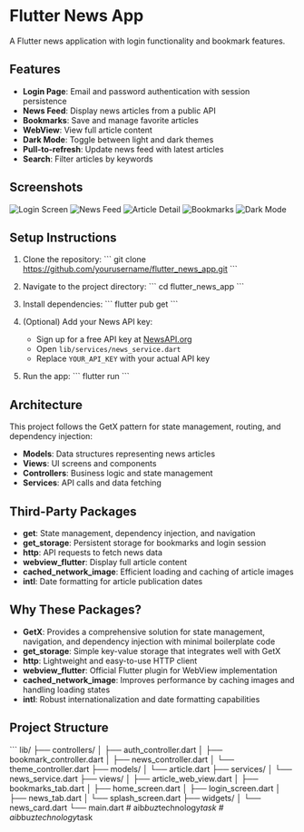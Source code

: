 # Flutter News App

A Flutter news application with login functionality and bookmark features.

## Features

- **Login Page**: Email and password authentication with session persistence
- **News Feed**: Display news articles from a public API
- **Bookmarks**: Save and manage favorite articles
- **WebView**: View full article content
- **Dark Mode**: Toggle between light and dark themes
- **Pull-to-refresh**: Update news feed with latest articles
- **Search**: Filter articles by keywords

## Screenshots

![Login Screen](screenshots/login_screen.png)
![News Feed](screenshots/news_feed.png)
![Article Detail](screenshots/article_detail.png)
![Bookmarks](screenshots/bookmarks.png)
![Dark Mode](screenshots/dark_mode.png)

## Setup Instructions

1. Clone the repository:
   \`\`\`
   git clone https://github.com/yourusername/flutter_news_app.git
   \`\`\`

2. Navigate to the project directory:
   \`\`\`
   cd flutter_news_app
   \`\`\`

3. Install dependencies:
   \`\`\`
   flutter pub get
   \`\`\`

4. (Optional) Add your News API key:
    - Sign up for a free API key at [NewsAPI.org](https://newsapi.org/)
    - Open `lib/services/news_service.dart`
    - Replace `YOUR_API_KEY` with your actual API key

5. Run the app:
   \`\`\`
   flutter run
   \`\`\`

## Architecture

This project follows the GetX pattern for state management, routing, and dependency injection:

- **Models**: Data structures representing news articles
- **Views**: UI screens and components
- **Controllers**: Business logic and state management
- **Services**: API calls and data fetching

## Third-Party Packages

- **get**: State management, dependency injection, and navigation
- **get_storage**: Persistent storage for bookmarks and login session
- **http**: API requests to fetch news data
- **webview_flutter**: Display full article content
- **cached_network_image**: Efficient loading and caching of article images
- **intl**: Date formatting for article publication dates

## Why These Packages?

- **GetX**: Provides a comprehensive solution for state management, navigation, and dependency injection with minimal boilerplate code
- **get_storage**: Simple key-value storage that integrates well with GetX
- **http**: Lightweight and easy-to-use HTTP client
- **webview_flutter**: Official Flutter plugin for WebView implementation
- **cached_network_image**: Improves performance by caching images and handling loading states
- **intl**: Robust internationalization and date formatting capabilities

## Project Structure

\`\`\`
lib/
├── controllers/
│   ├── auth_controller.dart
│   ├── bookmark_controller.dart
│   ├── news_controller.dart
│   └── theme_controller.dart
├── models/
│   └── article.dart
├── services/
│   └── news_service.dart
├── views/
│   ├── article_web_view.dart
│   ├── bookmarks_tab.dart
│   ├── home_screen.dart
│   ├── login_screen.dart
│   ├── news_tab.dart
│   └── splash_screen.dart
├── widgets/
│   └── news_card.dart
└── main.dart
#   a i b _ b u z _ t e c h n o l o g y _ t a s k  
 #   a i b _ b u z _ t e c h n o l o g y _ t a s k  
 